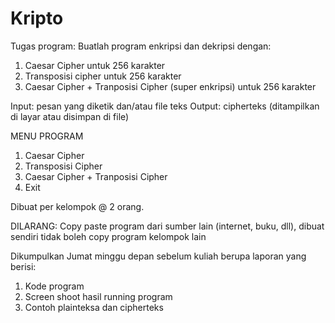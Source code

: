 # Kripto

Tugas program:
Buatlah program enkripsi dan dekripsi dengan:
1. Caesar Cipher untuk 256 karakter
2. Transposisi cipher untuk 256 karakter
3. Caesar Cipher + Tranposisi Cipher  (super enkripsi) untuk 256 karakter

Input: pesan yang diketik dan/atau file teks
Output: cipherteks (ditampilkan di layar atau disimpan di file)

MENU PROGRAM
1. Caesar Cipher
2. Transposisi Cipher
3. Caesar Cipher + Tranposisi Cipher
4. Exit

Dibuat per kelompok @ 2 orang.

DILARANG: Copy paste program dari sumber lain (internet, buku, dll), dibuat sendiri
tidak boleh copy program kelompok lain

Dikumpulkan Jumat minggu depan sebelum kuliah berupa laporan yang berisi:
1. Kode program
2. Screen shoot hasil running program
3. Contoh plainteksa dan cipherteks
